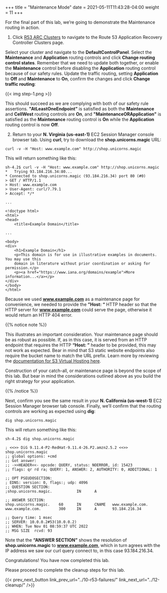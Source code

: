 +++
title = "Maintenance Mode"
date =  2021-05-11T11:43:28-04:00
weight = 11
+++

For the final part of this lab, we’re going to demonstrate the Maintenance routing in action. 

1. Click [R53 ARC Clusters](https://us-west-2.console.aws.amazon.com/route53recovery/home#/recovery-control/clusters) to navigate to the Route 53 Application Recovery Controller Clusters page.

Select your cluster and navigate to the **DefaultControlPanel**. Select the **Maintenance** and **Application** routing controls and click **Change routing control states**. Remember that we need to update both together, or enable the **Maintenance** control before disabling the **Application** routing control because of our safety rules. Update the traffic routing, setting **Application** to **Off** and **Maintenance** to **On**, confirm the changes and click **Change traffic routing**:

{{< img step-1.png >}}

This should succeed as we are complying with both of our safety rule assertions. **"AtLeastOneEndpoint”** is satisfied as both the **Maintenance** and **CellWest** routing controls are **On**, and **"MaintenanceORApplication"** is satisfied as the **Maintenance** routing control is **On** while the **Application** routing control is now **Off**.

2. Return to your **N. Virginia (us-east-1)** EC2 Session Manager console browser tab. Using **curl**, try to download the **shop.unicorns.magic** URL:

```
curl -v -H "Host: www.example.com" http://shop.unicorns.magic
```

This will return something like this:

```
sh-4.2$ curl -v -H "Host: www.example.com" http://shop.unicorns.magic
*   Trying 93.184.216.34:80...
* Connected to shop.unicorns.magic (93.184.216.34) port 80 (#0)
> GET / HTTP/1.1
> Host: www.example.com
> User-Agent: curl/7.79.1
> Accept: */*

...

<!doctype html>
<html>
<head>
    <title>Example Domain</title>

...

<body>
<div>
    <h1>Example Domain</h1>
    <p>This domain is for use in illustrative examples in documents. You may use this
    domain in literature without prior coordination or asking for permission.</p>
    <p><a href="https://www.iana.org/domains/example">More information...</a></p>
</div>
</body>
</html>
```

Because we used **www.example.com** as a maintenance page for convenience, we needed to provide the **”Host: “** HTTP header so that the HTTP server for **www.example.com** could serve the page, otherwise it would return an HTTP 404 error.

{{% notice note %}}

This illustrates an important consideration. Your maintenance page should be as robust as possible. If, as in this case, it is served from an HTTP endpoint that requires the HTTP **“Host: ”** header to be provided, this may not work as expected. Bear in mind that S3 static website endpoints also require the bucket name to match the URL prefix. Learn more by reviewing the [documentation for S3 Virtual Hosting here](https://docs.aws.amazon.com/AmazonS3/latest/userguide/VirtualHosting.html).

Construction of your catch-all, or maintenance page is beyond the scope of this lab. But bear in mind the considerations outlined above as you build the right strategy for your application.

{{% /notice %}}


Next, confirm you see the same result in your **N. California (us-west-1)** EC2 Session Manager browser tab console. Finally, we’ll confirm that the routing controls are working as expected using **dig**:

```
dig shop.unicorns.magic
```

This will return something like this:

```
sh-4.2$ dig shop.unicorns.magic

; <<>> DiG 9.11.4-P2-RedHat-9.11.4-26.P2.amzn2.5.2 <<>> shop.unicorns.magic
;; global options: +cmd
;; Got answer:
;; ->>HEADER<<- opcode: QUERY, status: NOERROR, id: 15423
;; flags: qr rd ra; QUERY: 1, ANSWER: 2, AUTHORITY: 0, ADDITIONAL: 1

;; OPT PSEUDOSECTION:
; EDNS: version: 0, flags:; udp: 4096
;; QUESTION SECTION:
;shop.unicorns.magic.           IN      A

;; ANSWER SECTION:
shop.unicorns.magic.    60      IN      CNAME   www.example.com.
www.example.com.        300     IN      A       93.184.216.34

;; Query time: 1 msec
;; SERVER: 10.0.0.2#53(10.0.0.2)
;; WHEN: Tue Nov 01 08:59:37 UTC 2022
;; MSG SIZE  rcvd: 93
```

Note that the **“ANSWER SECTION”** shows the resolution of **shop.unicorns.magic** to **www.example.com**, which in turn agrees with the IP address we saw our curl query connect to, in this case 93.184.216.34.

Congratulations! You have now completed this lab.

Please proceed to complete the cleanup steps for this lab.


{{< prev_next_button link_prev_url="../10-r53-failures/" link_next_url="../12-cleanup/" />}}

